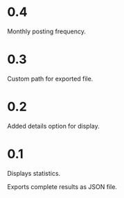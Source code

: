 # 0.4

Monthly posting frequency.

# 0.3

Custom path for exported file.

# 0.2

Added details option for display.

# 0.1

Displays statistics.

Exports complete results as JSON file.
